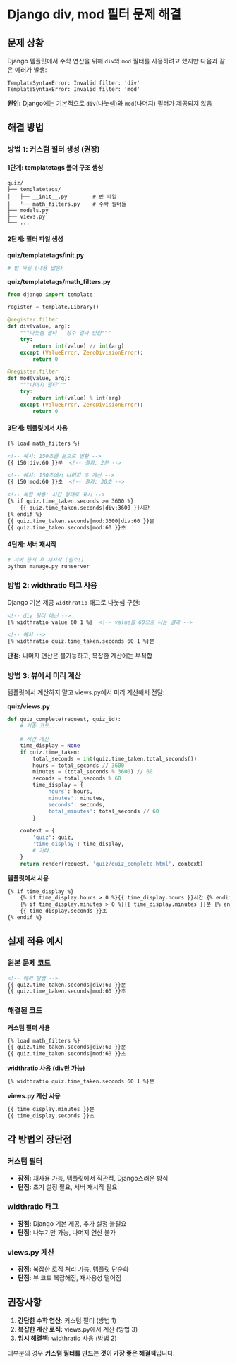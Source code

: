 # Django div, mod 필터 문제 해결

## 문제 상황

Django 템플릿에서 수학 연산을 위해 `div`와 `mod` 필터를 사용하려고 했지만 다음과 같은 에러가 발생:

```
TemplateSyntaxError: Invalid filter: 'div'
TemplateSyntaxError: Invalid filter: 'mod'
```

**원인:** Django에는 기본적으로 `div`(나눗셈)와 `mod`(나머지) 필터가 제공되지 않음

## 해결 방법

### 방법 1: 커스텀 필터 생성 (권장)

#### 1단계: templatetags 폴더 구조 생성

```
quiz/
├── templatetags/
│   ├── __init__.py        # 빈 파일
│   └── math_filters.py    # 수학 필터들
├── models.py
├── views.py
└── ...
```

#### 2단계: 필터 파일 생성

**quiz/templatetags/__init__.py**
```python
# 빈 파일 (내용 없음)
```

**quiz/templatetags/math_filters.py**
```python
from django import template

register = template.Library()

@register.filter
def div(value, arg):
    """나눗셈 필터 - 정수 결과 반환"""
    try:
        return int(value) // int(arg)
    except (ValueError, ZeroDivisionError):
        return 0

@register.filter
def mod(value, arg):
    """나머지 필터"""
    try:
        return int(value) % int(arg)
    except (ValueError, ZeroDivisionError):
        return 0
```

#### 3단계: 템플릿에서 사용

```html
{% load math_filters %}

<!-- 예시: 150초를 분으로 변환 -->
{{ 150|div:60 }}분  <!-- 결과: 2분 -->

<!-- 예시: 150초에서 나머지 초 계산 -->
{{ 150|mod:60 }}초  <!-- 결과: 30초 -->

<!-- 복합 사용: 시간 형태로 표시 -->
{% if quiz.time_taken.seconds >= 3600 %}
    {{ quiz.time_taken.seconds|div:3600 }}시간 
{% endif %}
{{ quiz.time_taken.seconds|mod:3600|div:60 }}분 
{{ quiz.time_taken.seconds|mod:60 }}초
```

#### 4단계: 서버 재시작

```bash
# 서버 중지 후 재시작 (필수!)
python manage.py runserver
```

### 방법 2: widthratio 태그 사용

Django 기본 제공 `widthratio` 태그로 나눗셈 구현:

```html
<!-- div 필터 대신 -->
{% widthratio value 60 1 %}  <!-- value를 60으로 나눈 결과 -->

<!-- 예시 -->
{% widthratio quiz.time_taken.seconds 60 1 %}분
```

**단점:** 나머지 연산은 불가능하고, 복잡한 계산에는 부적합

### 방법 3: 뷰에서 미리 계산

템플릿에서 계산하지 말고 views.py에서 미리 계산해서 전달:

**quiz/views.py**
```python
def quiz_complete(request, quiz_id):
    # 기존 코드...
    
    # 시간 계산
    time_display = None
    if quiz.time_taken:
        total_seconds = int(quiz.time_taken.total_seconds())
        hours = total_seconds // 3600
        minutes = (total_seconds % 3600) // 60
        seconds = total_seconds % 60
        time_display = {
            'hours': hours,
            'minutes': minutes,
            'seconds': seconds,
            'total_minutes': total_seconds // 60
        }
    
    context = {
        'quiz': quiz,
        'time_display': time_display,
        # 기타...
    }
    return render(request, 'quiz/quiz_complete.html', context)
```

**템플릿에서 사용**
```html
{% if time_display %}
    {% if time_display.hours > 0 %}{{ time_display.hours }}시간 {% endif %}
    {% if time_display.minutes > 0 %}{{ time_display.minutes }}분 {% endif %}
    {{ time_display.seconds }}초
{% endif %}
```

## 실제 적용 예시

### 원본 문제 코드
```html
<!-- 에러 발생 -->
{{ quiz.time_taken.seconds|div:60 }}분
{{ quiz.time_taken.seconds|mod:60 }}초
```

### 해결된 코드

**커스텀 필터 사용**
```html
{% load math_filters %}
{{ quiz.time_taken.seconds|div:60 }}분
{{ quiz.time_taken.seconds|mod:60 }}초
```

**widthratio 사용 (div만 가능)**
```html
{% widthratio quiz.time_taken.seconds 60 1 %}분
```

**views.py 계산 사용**
```html
{{ time_display.minutes }}분
{{ time_display.seconds }}초
```

## 각 방법의 장단점

### 커스텀 필터
- **장점:** 재사용 가능, 템플릿에서 직관적, Django스러운 방식
- **단점:** 초기 설정 필요, 서버 재시작 필요

### widthratio 태그
- **장점:** Django 기본 제공, 추가 설정 불필요
- **단점:** 나누기만 가능, 나머지 연산 불가

### views.py 계산
- **장점:** 복잡한 로직 처리 가능, 템플릿 단순화
- **단점:** 뷰 코드 복잡해짐, 재사용성 떨어짐

## 권장사항

1. **간단한 수학 연산:** 커스텀 필터 (방법 1)
2. **복잡한 계산 로직:** views.py에서 계산 (방법 3)
3. **임시 해결책:** widthratio 사용 (방법 2)

대부분의 경우 **커스텀 필터를 만드는 것이 가장 좋은 해결책**입니다.
